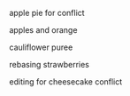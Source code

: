 apple pie for conflict

apples and orange 

cauliflower puree

rebasing strawberries

editing for cheesecake conflict
